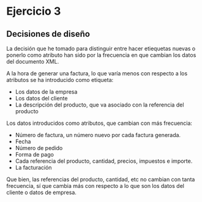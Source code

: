 # Ejercicio 3
## Decisiones de diseño
La decisión que he tomado para distinguir entre hacer etiequetas nuevas o ponerlo como atributo han sido por la frecuencia en que cambian los datos del documento XML.

A la hora de generar una factura, lo que varía menos con respecto a los atributos se ha introducido como etiqueta:

- Los datos de la empresa
- Los datos del cliente
- La descripción del producto, que va asociado con la referencia del producto

Los datos introducidos como atributos, que cambian con más frecuencia:

- Número de factura, un número nuevo por cada factura generada.
- Fecha
- Número de pedido
- Forma de pago
- Cada referencia del producto, cantidad, precios, impuestos e importe.
- La facturación

Que bien, las referencias del producto, cantidad, etc no cambian con tanta frecuencia, sí que cambia más con respecto a lo que son los datos del cliente o datos de empresa.